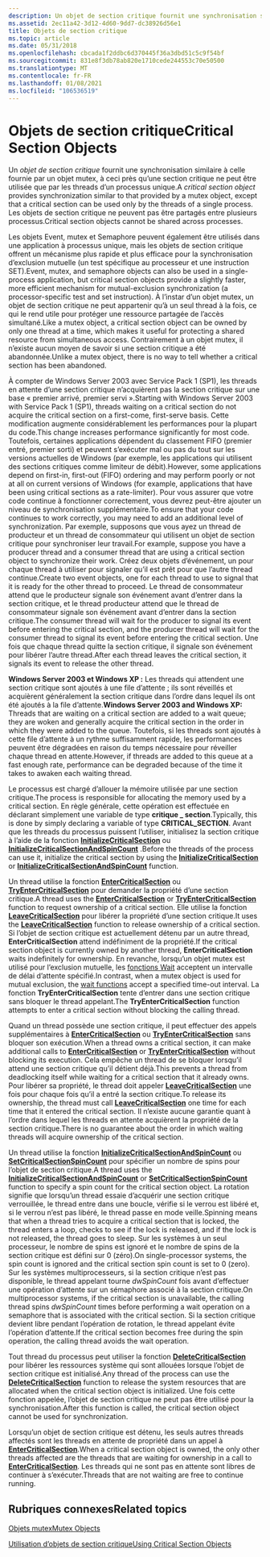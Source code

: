 ```yaml
---
description: Un objet de section critique fournit une synchronisation similaire à celle fournie par un objet mutex, à ceci près qu’une section critique ne peut être utilisée que par les threads d’un processus unique.
ms.assetid: 2ec11a42-3d12-4d60-9dd7-dc38926d56e1
title: Objets de section critique
ms.topic: article
ms.date: 05/31/2018
ms.openlocfilehash: cbcada1f2ddbc6d370445f36a3dbd51c5c9f54bf
ms.sourcegitcommit: 831e8f3db78ab820e1710cede244553c70e50500
ms.translationtype: MT
ms.contentlocale: fr-FR
ms.lasthandoff: 01/08/2021
ms.locfileid: "106536519"
---
```

# <a name="critical-section-objects"></a><span data-ttu-id="04bc6-103">Objets de section critique</span><span class="sxs-lookup"><span data-stu-id="04bc6-103">Critical Section Objects</span></span>

<span data-ttu-id="04bc6-104">Un *objet de section critique* fournit une synchronisation similaire à celle fournie par un objet mutex, à ceci près qu’une section critique ne peut être utilisée que par les threads d’un processus unique.</span><span class="sxs-lookup"><span data-stu-id="04bc6-104">A *critical section object* provides synchronization similar to that provided by a mutex object, except that a critical section can be used only by the threads of a single process.</span></span> <span data-ttu-id="04bc6-105">Les objets de section critique ne peuvent pas être partagés entre plusieurs processus.</span><span class="sxs-lookup"><span data-stu-id="04bc6-105">Critical section objects cannot be shared across processes.</span></span>

<span data-ttu-id="04bc6-106">Les objets Event, mutex et Semaphore peuvent également être utilisés dans une application à processus unique, mais les objets de section critique offrent un mécanisme plus rapide et plus efficace pour la synchronisation d’exclusion mutuelle (un test spécifique au processeur et une instruction SET).</span><span class="sxs-lookup"><span data-stu-id="04bc6-106">Event, mutex, and semaphore objects can also be used in a single-process application, but critical section objects provide a slightly faster, more efficient mechanism for mutual-exclusion synchronization (a processor-specific test and set instruction).</span></span> <span data-ttu-id="04bc6-107">À l’instar d’un objet mutex, un objet de section critique ne peut appartenir qu’à un seul thread à la fois, ce qui le rend utile pour protéger une ressource partagée de l’accès simultané.</span><span class="sxs-lookup"><span data-stu-id="04bc6-107">Like a mutex object, a critical section object can be owned by only one thread at a time, which makes it useful for protecting a shared resource from simultaneous access.</span></span> <span data-ttu-id="04bc6-108">Contrairement à un objet mutex, il n’existe aucun moyen de savoir si une section critique a été abandonnée.</span><span class="sxs-lookup"><span data-stu-id="04bc6-108">Unlike a mutex object, there is no way to tell whether a critical section has been abandoned.</span></span>

<span data-ttu-id="04bc6-109">À compter de Windows Server 2003 avec Service Pack 1 (SP1), les threads en attente d’une section critique n’acquièrent pas la section critique sur une base « premier arrivé, premier servi ».</span><span class="sxs-lookup"><span data-stu-id="04bc6-109">Starting with Windows Server 2003 with Service Pack 1 (SP1), threads waiting on a critical section do not acquire the critical section on a first-come, first-serve basis.</span></span> <span data-ttu-id="04bc6-110">Cette modification augmente considérablement les performances pour la plupart du code.</span><span class="sxs-lookup"><span data-stu-id="04bc6-110">This change increases performance significantly for most code.</span></span> <span data-ttu-id="04bc6-111">Toutefois, certaines applications dépendent du classement FIFO (premier entré, premier sorti) et peuvent s’exécuter mal ou pas du tout sur les versions actuelles de Windows (par exemple, les applications qui utilisent des sections critiques comme limiteur de débit).</span><span class="sxs-lookup"><span data-stu-id="04bc6-111">However, some applications depend on first-in, first-out (FIFO) ordering and may perform poorly or not at all on current versions of Windows (for example, applications that have been using critical sections as a rate-limiter).</span></span> <span data-ttu-id="04bc6-112">Pour vous assurer que votre code continue à fonctionner correctement, vous devrez peut-être ajouter un niveau de synchronisation supplémentaire.</span><span class="sxs-lookup"><span data-stu-id="04bc6-112">To ensure that your code continues to work correctly, you may need to add an additional level of synchronization.</span></span> <span data-ttu-id="04bc6-113">Par exemple, supposons que vous ayez un thread de producteur et un thread de consommateur qui utilisent un objet de section critique pour synchroniser leur travail.</span><span class="sxs-lookup"><span data-stu-id="04bc6-113">For example, suppose you have a producer thread and a consumer thread that are using a critical section object to synchronize their work.</span></span> <span data-ttu-id="04bc6-114">Créez deux objets d’événement, un pour chaque thread à utiliser pour signaler qu’il est prêt pour que l’autre thread continue.</span><span class="sxs-lookup"><span data-stu-id="04bc6-114">Create two event objects, one for each thread to use to signal that it is ready for the other thread to proceed.</span></span> <span data-ttu-id="04bc6-115">Le thread de consommateur attend que le producteur signale son événement avant d’entrer dans la section critique, et le thread producteur attend que le thread de consommateur signale son événement avant d’entrer dans la section critique.</span><span class="sxs-lookup"><span data-stu-id="04bc6-115">The consumer thread will wait for the producer to signal its event before entering the critical section, and the producer thread will wait for the consumer thread to signal its event before entering the critical section.</span></span> <span data-ttu-id="04bc6-116">Une fois que chaque thread quitte la section critique, il signale son événement pour libérer l’autre thread.</span><span class="sxs-lookup"><span data-stu-id="04bc6-116">After each thread leaves the critical section, it signals its event to release the other thread.</span></span>

<span data-ttu-id="04bc6-117">**Windows Server 2003 et Windows XP :** Les threads qui attendent une section critique sont ajoutés à une file d’attente ; ils sont réveillés et acquièrent généralement la section critique dans l’ordre dans lequel ils ont été ajoutés à la file d’attente.</span><span class="sxs-lookup"><span data-stu-id="04bc6-117">**Windows Server 2003 and Windows XP:** Threads that are waiting on a critical section are added to a wait queue; they are woken and generally acquire the critical section in the order in which they were added to the queue.</span></span> <span data-ttu-id="04bc6-118">Toutefois, si les threads sont ajoutés à cette file d’attente à un rythme suffisamment rapide, les performances peuvent être dégradées en raison du temps nécessaire pour réveiller chaque thread en attente.</span><span class="sxs-lookup"><span data-stu-id="04bc6-118">However, if threads are added to this queue at a fast enough rate, performance can be degraded because of the time it takes to awaken each waiting thread.</span></span>

<span data-ttu-id="04bc6-119">Le processus est chargé d’allouer la mémoire utilisée par une section critique.</span><span class="sxs-lookup"><span data-stu-id="04bc6-119">The process is responsible for allocating the memory used by a critical section.</span></span> <span data-ttu-id="04bc6-120">En règle générale, cette opération est effectuée en déclarant simplement une variable de type **critique \_ section**.</span><span class="sxs-lookup"><span data-stu-id="04bc6-120">Typically, this is done by simply declaring a variable of type **CRITICAL\_SECTION**.</span></span> <span data-ttu-id="04bc6-121">Avant que les threads du processus puissent l’utiliser, initialisez la section critique à l’aide de la fonction [**InitializeCriticalSection**](/windows/win32/api/synchapi/nf-synchapi-initializecriticalsection) ou [**InitializeCriticalSectionAndSpinCount**](/windows/win32/api/synchapi/nf-synchapi-initializecriticalsectionandspincount) .</span><span class="sxs-lookup"><span data-stu-id="04bc6-121">Before the threads of the process can use it, initialize the critical section by using the [**InitializeCriticalSection**](/windows/win32/api/synchapi/nf-synchapi-initializecriticalsection) or [**InitializeCriticalSectionAndSpinCount**](/windows/win32/api/synchapi/nf-synchapi-initializecriticalsectionandspincount) function.</span></span>

<span data-ttu-id="04bc6-122">Un thread utilise la fonction [**EnterCriticalSection**](/windows/win32/api/synchapi/nf-synchapi-entercriticalsection) ou [**TryEnterCriticalSection**](/windows/win32/api/synchapi/nf-synchapi-tryentercriticalsection) pour demander la propriété d’une section critique.</span><span class="sxs-lookup"><span data-stu-id="04bc6-122">A thread uses the [**EnterCriticalSection**](/windows/win32/api/synchapi/nf-synchapi-entercriticalsection) or [**TryEnterCriticalSection**](/windows/win32/api/synchapi/nf-synchapi-tryentercriticalsection) function to request ownership of a critical section.</span></span> <span data-ttu-id="04bc6-123">Elle utilise la fonction [**LeaveCriticalSection**](/windows/win32/api/synchapi/nf-synchapi-leavecriticalsection) pour libérer la propriété d’une section critique.</span><span class="sxs-lookup"><span data-stu-id="04bc6-123">It uses the [**LeaveCriticalSection**](/windows/win32/api/synchapi/nf-synchapi-leavecriticalsection) function to release ownership of a critical section.</span></span> <span data-ttu-id="04bc6-124">Si l’objet de section critique est actuellement détenu par un autre thread, **EnterCriticalSection** attend indéfiniment de la propriété.</span><span class="sxs-lookup"><span data-stu-id="04bc6-124">If the critical section object is currently owned by another thread, **EnterCriticalSection** waits indefinitely for ownership.</span></span> <span data-ttu-id="04bc6-125">En revanche, lorsqu’un objet mutex est utilisé pour l’exclusion mutuelle, les [fonctions Wait](wait-functions.md) acceptent un intervalle de délai d’attente spécifié.</span><span class="sxs-lookup"><span data-stu-id="04bc6-125">In contrast, when a mutex object is used for mutual exclusion, the [wait functions](wait-functions.md) accept a specified time-out interval.</span></span> <span data-ttu-id="04bc6-126">La fonction **TryEnterCriticalSection** tente d’entrer dans une section critique sans bloquer le thread appelant.</span><span class="sxs-lookup"><span data-stu-id="04bc6-126">The **TryEnterCriticalSection** function attempts to enter a critical section without blocking the calling thread.</span></span>

<span data-ttu-id="04bc6-127">Quand un thread possède une section critique, il peut effectuer des appels supplémentaires à [**EnterCriticalSection**](/windows/win32/api/synchapi/nf-synchapi-entercriticalsection) ou [**TryEnterCriticalSection**](/windows/win32/api/synchapi/nf-synchapi-tryentercriticalsection) sans bloquer son exécution.</span><span class="sxs-lookup"><span data-stu-id="04bc6-127">When a thread owns a critical section, it can make additional calls to [**EnterCriticalSection**](/windows/win32/api/synchapi/nf-synchapi-entercriticalsection) or [**TryEnterCriticalSection**](/windows/win32/api/synchapi/nf-synchapi-tryentercriticalsection) without blocking its execution.</span></span> <span data-ttu-id="04bc6-128">Cela empêche un thread de se bloquer lorsqu’il attend une section critique qu’il détient déjà.</span><span class="sxs-lookup"><span data-stu-id="04bc6-128">This prevents a thread from deadlocking itself while waiting for a critical section that it already owns.</span></span> <span data-ttu-id="04bc6-129">Pour libérer sa propriété, le thread doit appeler [**LeaveCriticalSection**](/windows/win32/api/synchapi/nf-synchapi-leavecriticalsection) une fois pour chaque fois qu’il a entré la section critique.</span><span class="sxs-lookup"><span data-stu-id="04bc6-129">To release its ownership, the thread must call [**LeaveCriticalSection**](/windows/win32/api/synchapi/nf-synchapi-leavecriticalsection) one time for each time that it entered the critical section.</span></span> <span data-ttu-id="04bc6-130">Il n’existe aucune garantie quant à l’ordre dans lequel les threads en attente acquièrent la propriété de la section critique.</span><span class="sxs-lookup"><span data-stu-id="04bc6-130">There is no guarantee about the order in which waiting threads will acquire ownership of the critical section.</span></span>

<span data-ttu-id="04bc6-131">Un thread utilise la fonction [**InitializeCriticalSectionAndSpinCount**](/windows/win32/api/synchapi/nf-synchapi-initializecriticalsectionandspincount) ou [**SetCriticalSectionSpinCount**](/windows/win32/api/synchapi/nf-synchapi-setcriticalsectionspincount) pour spécifier un nombre de spins pour l’objet de section critique.</span><span class="sxs-lookup"><span data-stu-id="04bc6-131">A thread uses the [**InitializeCriticalSectionAndSpinCount**](/windows/win32/api/synchapi/nf-synchapi-initializecriticalsectionandspincount) or [**SetCriticalSectionSpinCount**](/windows/win32/api/synchapi/nf-synchapi-setcriticalsectionspincount) function to specify a spin count for the critical section object.</span></span> <span data-ttu-id="04bc6-132">La rotation signifie que lorsqu’un thread essaie d’acquérir une section critique verrouillée, le thread entre dans une boucle, vérifie si le verrou est libéré et, si le verrou n’est pas libéré, le thread passe en mode veille.</span><span class="sxs-lookup"><span data-stu-id="04bc6-132">Spinning means that when a thread tries to acquire a critical section that is locked, the thread enters a loop, checks to see if the lock is released, and if the lock is not released, the thread goes to sleep.</span></span> <span data-ttu-id="04bc6-133">Sur les systèmes à un seul processeur, le nombre de spins est ignoré et le nombre de spins de la section critique est défini sur 0 (zéro).</span><span class="sxs-lookup"><span data-stu-id="04bc6-133">On single-processor systems, the spin count is ignored and the critical section spin count is set to 0 (zero).</span></span> <span data-ttu-id="04bc6-134">Sur les systèmes multiprocesseurs, si la section critique n’est pas disponible, le thread appelant tourne *dwSpinCount* fois avant d’effectuer une opération d’attente sur un sémaphore associé à la section critique.</span><span class="sxs-lookup"><span data-stu-id="04bc6-134">On multiprocessor systems, if the critical section is unavailable, the calling thread spins *dwSpinCount* times before performing a wait operation on a semaphore that is associated with the critical section.</span></span> <span data-ttu-id="04bc6-135">Si la section critique devient libre pendant l’opération de rotation, le thread appelant évite l’opération d’attente.</span><span class="sxs-lookup"><span data-stu-id="04bc6-135">If the critical section becomes free during the spin operation, the calling thread avoids the wait operation.</span></span>

<span data-ttu-id="04bc6-136">Tout thread du processus peut utiliser la fonction [**DeleteCriticalSection**](/windows/win32/api/synchapi/nf-synchapi-deletecriticalsection) pour libérer les ressources système qui sont allouées lorsque l’objet de section critique est initialisé.</span><span class="sxs-lookup"><span data-stu-id="04bc6-136">Any thread of the process can use the [**DeleteCriticalSection**](/windows/win32/api/synchapi/nf-synchapi-deletecriticalsection) function to release the system resources that are allocated when the critical section object is initialized.</span></span> <span data-ttu-id="04bc6-137">Une fois cette fonction appelée, l’objet de section critique ne peut pas être utilisé pour la synchronisation.</span><span class="sxs-lookup"><span data-stu-id="04bc6-137">After this function is called, the critical section object cannot be used for synchronization.</span></span>

<span data-ttu-id="04bc6-138">Lorsqu’un objet de section critique est détenu, les seuls autres threads affectés sont les threads en attente de propriété dans un appel à [**EnterCriticalSection**](/windows/win32/api/synchapi/nf-synchapi-entercriticalsection).</span><span class="sxs-lookup"><span data-stu-id="04bc6-138">When a critical section object is owned, the only other threads affected are the threads that are waiting for ownership in a call to [**EnterCriticalSection**](/windows/win32/api/synchapi/nf-synchapi-entercriticalsection).</span></span> <span data-ttu-id="04bc6-139">Les threads qui ne sont pas en attente sont libres de continuer à s’exécuter.</span><span class="sxs-lookup"><span data-stu-id="04bc6-139">Threads that are not waiting are free to continue running.</span></span>

## <a name="related-topics"></a><span data-ttu-id="04bc6-140">Rubriques connexes</span><span class="sxs-lookup"><span data-stu-id="04bc6-140">Related topics</span></span>

<dl> <dt>

[<span data-ttu-id="04bc6-141">Objets mutex</span><span class="sxs-lookup"><span data-stu-id="04bc6-141">Mutex Objects</span></span>](mutex-objects.md)
</dt> <dt>

[<span data-ttu-id="04bc6-142">Utilisation d’objets de section critique</span><span class="sxs-lookup"><span data-stu-id="04bc6-142">Using Critical Section Objects</span></span>](using-critical-section-objects.md)
</dt> </dl>

 

 
